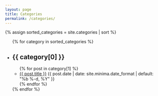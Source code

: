 ```yaml
---
layout: page
title: Categories
permalink: /categories/
---
```


{% assign sorted_categories = site.categories | sort %}
<ul>
  {% for category in sorted_categories %}
  <li id="{{ category[0] | slugify }}">
    <h2>{{ category[0] }}</h2>
    <ul>
      {% for post in category[1] %}
      <li>
        <a href="{{ post.url }}">{{ post.title }}</a>
        {{ post.date | date: site.minima.date_format | default: "%b %-d, %Y" }}
      </li>
      {% endfor %}
    </ul>
  </li>
  {% endfor %}
</ul>
